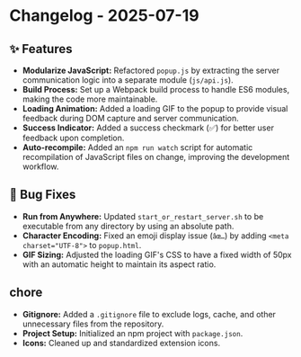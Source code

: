 # Changelog - 2025-07-19

## ✨ Features
- **Modularize JavaScript:** Refactored `popup.js` by extracting the server communication logic into a separate module (`js/api.js`).
- **Build Process:** Set up a Webpack build process to handle ES6 modules, making the code more maintainable.
- **Loading Animation:** Added a loading GIF to the popup to provide visual feedback during DOM capture and server communication.
- **Success Indicator:** Added a success checkmark (✅) for better user feedback upon completion.
- **Auto-recompile:** Added an `npm run watch` script for automatic recompilation of JavaScript files on change, improving the development workflow.

## 🐛 Bug Fixes
- **Run from Anywhere:** Updated `start_or_restart_server.sh` to be executable from any directory by using an absolute path.
- **Character Encoding:** Fixed an emoji display issue (`âœ…`) by adding `<meta charset="UTF-8">` to `popup.html`.
- **GIF Sizing:** Adjusted the loading GIF's CSS to have a fixed width of 50px with an automatic height to maintain its aspect ratio.

##  chore
- **Gitignore:** Added a `.gitignore` file to exclude logs, cache, and other unnecessary files from the repository.
- **Project Setup:** Initialized an npm project with `package.json`.
- **Icons:** Cleaned up and standardized extension icons. 